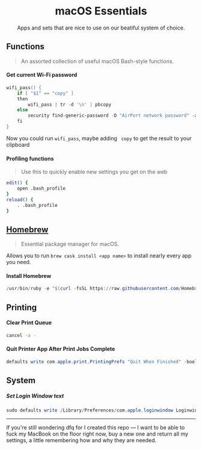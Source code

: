 <h1 align="center">macOS Essentials</h1>

<p align="center">Apps and sets that are nice to use on our beatiful system of choice.</p>

## Functions

> An assorted collection of useful macOS Bash-style functions.

#### Get current Wi-Fi password

```powershell
wifi_pass() {
	if [ "$1" == "copy" ]
	then	
		wifi_pass | tr -d '\n' | pbcopy
	else
		security find-generic-password -D "AirPort network password" -a "$(/System/Library/PrivateFrameworks/Apple80211.framework/Versions/Current/Resources/airport -I | awk '/ SSID/ {print substr($0, index($0, $2))}')" -gw
	fi
}
```

Now you could run `wifi_pass`, maybe adding ` copy` to get the result to your clipboard

#### Profiling functions

> Use this to quickly enable new settings you get on the web

```bash
edit() {
    open .bash_profile
}
reload() {
    . .bash_profile
}
```



## [Homebrew](https://brew.sh/)

> Essential package manager for macOS.

Allows you to run `brew cask install <app name>` to install nearly every app you need.

#### Install Homebrew

```powershell
/usr/bin/ruby -e "$(curl -fsSL https://raw.githubusercontent.com/Homebrew/install/master/install)"
```



## Printing

#### Clear Print Queue

```bash
cancel -a -
```

#### Quit Printer App After Print Jobs Complete

```powershell
defaults write com.apple.print.PrintingPrefs "Quit When Finished" -bool true
```



## System

##### Set Login Window text

```powershell
sudo defaults write /Library/Preferences/com.apple.loginwindow LoginwindowText "Can't touch this..."
```



---

If you're still wondering dfq for I created this repo — I want to be able to fuck my MacBook on the floor right now, buy a new one and return all my settings, a little remembering how and why they are needed.
